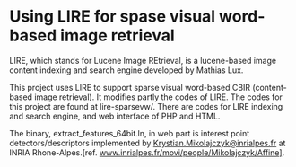 
Using LIRE for spase visual word-based image retrieval
======================================================

LIRE, which stands for Lucene Image REtrieval, is a lucene-based image content indexing and search engine developed by Mathias Lux.

This project uses LIRE to support sparse visual word-based CBIR (content-based image retrieval). It modifies partly the codes of LIRE. The codes for this project are found at lire-sparsevw/. There are codes for LIRE indexing and search engine, and web interface of PHP and HTML.

The binary, extract_features_64bit.ln, in web part is interest point detectors/descriptors implemented by Krystian.Mikolajczyk@inrialpes.fr at INRIA Rhone-Alpes.[ref. www.inrialpes.fr/movi/people/Mikolajczyk/Affine].


